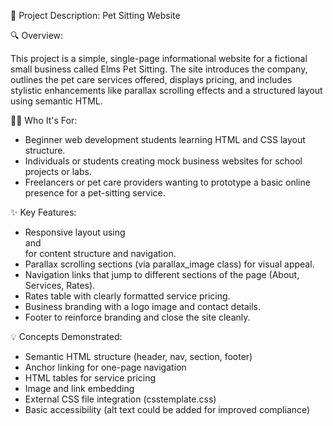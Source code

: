 🐶 Project Description: Pet Sitting Website

🔍 Overview:

This project is a simple, single-page informational website for a fictional small business called Elms Pet Sitting. The site introduces the company, outlines the pet care services offered, displays pricing, and includes stylistic enhancements like parallax scrolling effects and a structured layout using semantic HTML.

🧑‍💼 Who It's For:
- Beginner web development students learning HTML and CSS layout structure.
- Individuals or students creating mock business websites for school projects or labs.
- Freelancers or pet care providers wanting to prototype a basic online presence for a pet-sitting service.

✨ Key Features:
- Responsive layout using <section> and <nav> for content structure and navigation.
- Parallax scrolling sections (via parallax_image class) for visual appeal.
- Navigation links that jump to different sections of the page (About, Services, Rates).
- Rates table with clearly formatted service pricing.
- Business branding with a logo image and contact details.
- Footer to reinforce branding and close the site cleanly.

💡 Concepts Demonstrated:
- Semantic HTML structure (header, nav, section, footer)
- Anchor linking for one-page navigation
- HTML tables for service pricing
- Image and link embedding
- External CSS file integration (csstemplate.css)
- Basic accessibility (alt text could be added for improved compliance)
